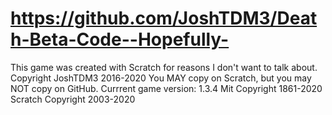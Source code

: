 # https://github.com/JoshTDM3/Death-Beta-Code--Hopefully-
This game was created with Scratch for reasons I don't want to talk about.
Copyright JoshTDM3 2016-2020
You MAY copy on Scratch, but you may NOT copy on GitHub.
Currrent game version: 1.3.4
Mit Copyright 1861-2020
Scratch Copyright 2003-2020
